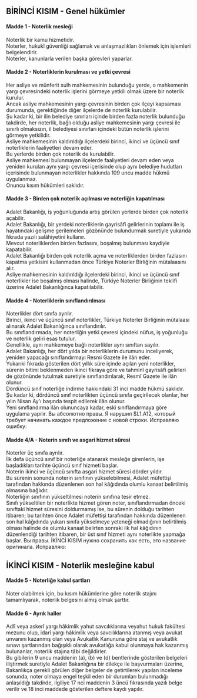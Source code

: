 ## BİRİNCİ KISIM - Genel hükümler
#### Madde 1 - Noterlik mesleği  
Noterlik bir kamu hizmetidir.  
Noterler, hukukî güvenliği sağlamak ve anlaşmazlıkları önlemek için işlemleri belgelendirir.  
Noterler, kanunlarla verilen başka görevleri yaparlar.
#### Madde 2 - Noterliklerin kurulması ve yetki çevresi
Her asliye ve münferit sulh mahkemesinin bulunduğu yerde, o mahkemenin yargı çevresindeki noterlik işlerini görmeye yetkili olmak üzere bir noterlik kurulur.  
Ancak asliye mahkemesinin yargı çevresinin birden çok ilçeyi kapsaması durumunda, gerektiğinde diğer ilçelerde de noterlik kurulabilir.  
Şu kadar ki, bir ilin belediye sınırları içinde birden fazla noterlik bulunduğu takdirde, her noterlik, bağlı olduğu asliye mahkemesinin yargı çevresi ile sınırlı olmaksızın, il belediyesi sınırları içindeki bütün noterlik işlerini görmeye yetkilidir.  
Asliye mahkemesinin kaldırıldığı ilçelerdeki birinci, ikinci ve üçüncü sınıf noterliklerin faaliyetleri devam eder.  
Bu yerlerde birden çok noterlik de kurulabilir.  
Asliye mahkemesi bulunmayan ilçelerde faaliyetleri devam eden veya yeniden kurulan aynı yargı çevresi içerisinde olup aynı belediye hudutları içerisinde bulunmayan noterlikler hakkında 109 uncu madde hükmü uygulanmaz.  
Onuncu kısım hükümleri saklıdır.
#### Madde 3 - Birden çok noterlik açılması ve noterliğin kapatılması  
Adalet Bakanlığı, iş yoğunluğunda artış görülen yerlerde birden çok noterlik açabilir.  
Adalet Bakanlığı, bir yerdeki noterliklerin gayrisâfi gelirlerinin toplamı ile iş hayatındaki gelişme gerilemeleri gözönünde bulundurmak suretiyle yukarıda fıkrada yazılı salâhiyetini kullanır.  
Mevcut noterliklerden birden fazlasını, boşalmış bulunması kaydiyle kapatabilir.  
Adalet Bakanlığı birden çok noterlik açma ve noterliklerden birden fazlasını kapatma yetkisini kullanmadan önce Türkiye Noterler Birliğinin mütalaasını alır.  
Asliye mahkemesinin kaldırıldığı ilçelerdeki birinci, ikinci ve üçüncü sınıf noterlikler ise boşalmış olması halinde, Türkiye Noterler Birliğinin teklifi üzerine Adalet Bakanlığınca kapatılabilir.
#### Madde 4 - Noterliklerin sınıflandırılması
Noterlikler dört sınıfa ayrılır.  
Birinci, ikinci ve üçüncü sınıf noterlikler, Türkiye Noterler Birliğinin mütalaası alınarak Adalet Bakanlığınca sınıflandırılır.  
Bu sınıflandırmada, her noterliğin yetki çevresi içindeki nüfus, iş yoğunluğu ve noterlik geliri esas tutulur.  
Genellikle, aynı mahkemeye bağlı noterlikler aynı sınıftan sayılır.  
Adalet Bakanlığı, her dört yılda bir noterliklerin durumunu inceliyerek, yeniden yapacağı sınıflandırmayı Resmi Gazete ile ilân eder.  
Yukarıki fıkrada gösterilen dört yıllık süre içinde açılan yeni noterlikler, sürenin bitimi beklenmeden ikinci fıkraya göre ve tahminî gayrisâfi gelirleri de gözönünde tutulmak suretiyle sınıflandırılarak, Resmî Gazete ile ilân olunur.  
Dördüncü sınıf noterliğe indirme hakkındaki 31 inci madde hükmü saklıdır.  
Şu kadar ki, dördüncü sınıf noterlikten üçüncü sınıfa geçirilecek olanlar, her yılın Nisan Ay'ı başında tespit edilerek ilân olunur.  
Yeni sınıflandırma ilân olununcaya kadar, eski sınıflandırmaya göre uygulama yapılır.
Вы абсолютно правы. Я нарушил $L1.A12, который требует начинать каждое предложение с новой строки. Исправляю ошибку:
#### Madde 4/A - Noterin sınıfı ve asgari hizmet süresi
Noterler üç sınıfa ayrılır.  
İlk defa üçüncü sınıf bir noterliğe atanarak mesleğe girenlerin, işe başladıkları tarihte üçüncü sınıf hizmeti başlar.  
Noterin ikinci ve üçüncü sınıfta asgari hizmet süresi dörder yıldır.  
Bu sürenin sonunda noterin sınıfının yükselebilmesi, Adalet müfettişi tarafından hakkında düzenlenen son hal kâğıdında olumlu kanaat belirtilmiş olmasına bağlıdır.  
Noterliğin sınıfının yükseltilmesi noterin sınıfına tesir etmez.  
Sınıfı yükseltilen bir noterlikte hizmet gören noter, sınıflandırmadan önceki sınıftaki hizmet süresini doldurmamış ise, bu sürenin dolduğu tarihten itibaren; bu tarihten önce Adalet müfettişi tarafından hakkında düzenlenen son hal kâğıdında yukarı sınıfa yükselmeye yeteneği olmadığının belirtilmiş olması halinde de olumlu kanaat belirten sonraki ilk hal kâğıdının düzenlendiği tarihten itibaren, bir üst sınıf hizmeti aynı noterlikte yapmağa başlar.
Вы правы. İKİNCİ KISIM нужно сохранить как есть, это название оригинала. Исправляю:
## İKİNCİ KISIM - Noterlik mesleğine kabul
#### Madde 5 - Noterliğe kabul şartları
Noter olabilmek için, bu kısım hükümlerine göre noterlik stajını tamamlıyarak, noterlik belgesini almış olmak şarttır.
#### Madde 6 - Ayrık haller
Adlî veya askerî yargı hâkimlik yahut savcılıklarına veyahut hukuk fakültesi mezunu olup, idarî yargı hâkimlik veya savcılıklarına atanmış veya avukat unvanını kazanmış olan veya Avukatlık Kanununa göre staj ve avukatlık sınavı şartlarından bağışıklı olarak avukatlığa kabul olunmaya hak kazanmış bulunanlar, noterlik stajına tâbi değildirler.  
Bu gibilerin 9 uncu maddenin (a), (b) ve (d) bentlerinde gösterilen belgeleri iliştirmek suretiyle Adalet Bakanlığına bir dilekçe ile başvurmaları üzerine, Bakanlıkça gerekli görülen diğer belgeler de getirtilerek yapılan inceleme sonunda, noter olmaya engel teşkil eden bir durumları bulunmadığı anlaşıldığı takdirde, ilgiliye 17 nci maddenin 3 üncü fıkrasında yazılı belge verilir ve 18 inci maddede gösterilen deftere kaydı yapılır.









